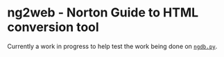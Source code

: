 # ng2web - Norton Guide to HTML conversion tool

Currently a work in progress to help test the work being done on
[`ngdb.py`](https://github.com/davep/ngdb.py).

[//]: # (README.md ends here)
